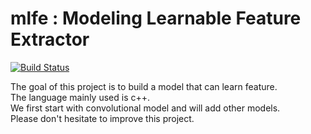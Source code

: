 
# mlfe : Modeling Learnable Feature Extractor  
[![Build Status](https://travis-ci.org/shi510/mlfe.svg?branch=master)](https://travis-ci.org/shi510/mlfe)  
  
The goal of this project is to build a model that can learn feature.  
The language mainly used is c++.  
We first start with convolutional model and will add other models.  
Please don't hesitate to improve this project.
